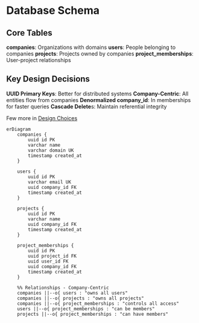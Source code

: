 # Database Schema

## Core Tables

**companies**: Organizations with domains
**users**: People belonging to companies
**projects**: Projects owned by companies
**project_memberships**: User-project relationships

## Key Design Decisions

**UUID Primary Keys**: Better for distributed systems
**Company-Centric**: All entities flow from companies
**Denormalized company_id**: In memberships for faster queries
**Cascade Delete**s: Maintain referential integrity
 
Few more in [Design Choices](./db-design-choices.md)

``` mermaid 
erDiagram
    companies {
        uuid id PK
        varchar name
        varchar domain UK
        timestamp created_at
    }
    
    users {
        uuid id PK
        varchar email UK
        uuid company_id FK
        timestamp created_at
    }
    
    projects {
        uuid id PK
        varchar name
        uuid company_id FK
        timestamp created_at
    }
    
    project_memberships {
        uuid id PK
        uuid project_id FK
        uuid user_id FK
        uuid company_id FK
        timestamp created_at
    }
    
    %% Relationships - Company-Centric
    companies ||--o{ users : "owns all users"
    companies ||--o{ projects : "owns all projects"
    companies ||--o{ project_memberships : "controls all access"
    users ||--o{ project_memberships : "can be members"
    projects ||--o{ project_memberships : "can have members"
```
